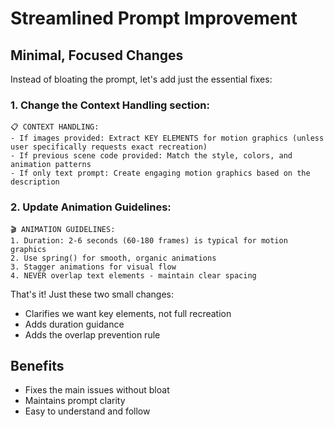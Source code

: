 # Streamlined Prompt Improvement

## Minimal, Focused Changes

Instead of bloating the prompt, let's add just the essential fixes:

### 1. Change the Context Handling section:

```
📋 CONTEXT HANDLING:
- If images provided: Extract KEY ELEMENTS for motion graphics (unless user specifically requests exact recreation)
- If previous scene code provided: Match the style, colors, and animation patterns
- If only text prompt: Create engaging motion graphics based on the description
```

### 2. Update Animation Guidelines:

```
🎬 ANIMATION GUIDELINES:
1. Duration: 2-6 seconds (60-180 frames) is typical for motion graphics
2. Use spring() for smooth, organic animations
3. Stagger animations for visual flow
4. NEVER overlap text elements - maintain clear spacing
```

That's it! Just these two small changes:
- Clarifies we want key elements, not full recreation
- Adds duration guidance
- Adds the overlap prevention rule

## Benefits
- Fixes the main issues without bloat
- Maintains prompt clarity
- Easy to understand and follow